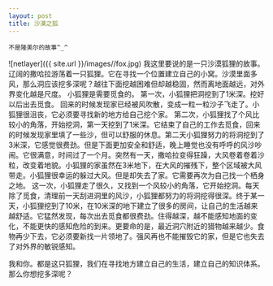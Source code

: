 ```yaml
---
layout: post
title: 沙漠之狐 
---
```


>
    不是隆美尔的故事^_^

![netlayer]({{ site.url }}/images//fox.jpg)
我这里要说的是一只沙漠狐狸的故事。辽阔的撒哈拉游荡着一只狐狸。它在寻找一个位置建立自己的小窝。沙漠里面多风，那么洞应该挖多深呢？越往下面挖越困难但却越稳固，然而离地面越远，对外界变化越是尺度。 小狐狸是需要觅食的。
第一次，小狐狸把洞挖到了1米深。挖好以后出去觅食。 回来的时候发现家已经被风吹散，变成一粒一粒沙子飞走了。小狐狸很沮丧，它必须要寻找新的地方给自己挖个家。
第二次，小狐狸找了个风比较小的角落，开始挖洞，第一天挖到了1米深。它结束了自己的工作去觅食，回来的时候发现家里填了一些沙，但可以舒服的休息。第二天小狐狸努力的将洞挖到了3米深，它感觉很费劲。但是下面更加安全和舒适，晚上睡觉也没有呼呼的风沙吵闹。它很满意，时间过了一个月。突然有一天，撒哈拉变得狂躁，大风卷着卷着沙粒，改变着地貌。小狐狸的家虽然在3米地下，在大风的摧残下，整个区域被大风带走。小狐狸很幸运的躲过大风。但是却失去了家。它需要再次为自己找一个栖身之地。
这一次，小狐狸走了很久，又找到一个风较小的角落，它开始挖洞。每天除了觅食，清理前一天刮进洞里的风沙，小狐狸都努力的将洞挖得很深。终于某一天，小狐狸挖到了10米，在10米深的地下建立了很多的房间，让自己的生活越来越舒适。它猛然发现，每次出去觅食都很费劲。住得越深，越不能感知地面的变化，不能更快的感知危险的到来。更要命的是，最近洞穴附近的猎物越来越少。食物再少下去，它必须要新找一片领地了。强风再也不能摧毁它的家，但是它也失去了对外界的敏锐感知。


我和你。都是这只狐狸，我们在寻找地方建立自己的生活，建立自己的知识体系。 那么你想挖多深呢？
